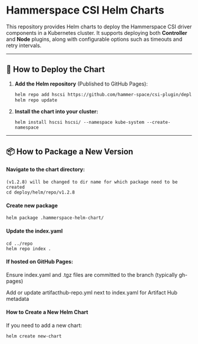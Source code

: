 # Hammerspace CSI Helm Charts

This repository provides Helm charts to deploy the Hammerspace CSI driver components in a Kubernetes cluster. It supports deploying both **Controller** and **Node** plugins, along with configurable options such as timeouts and retry intervals.

---
## 🚀 How to Deploy the Chart

1. **Add the Helm repository** (Published to GitHub Pages):
	```bash
	helm repo add hscsi https://github.com/hammer-space/csi-plugin/deploy/helm/repo
	helm repo update
	```

2. **Install the chart into your cluster:**
	```
	helm install hscsi hscsi/ --namespace kube-system --create-namespace
	```
---

## 📦 How to Package a New Version

#### Navigate to the chart directory:
```
(v1.2.8) will be changed to dir name for which package need to be created
cd deploy/helm/repo/v1.2.8
```
#### Create new package
```
helm package .hammerspace-helm-chart/
```

#### Update the index.yaml
```
cd ../repo
helm repo index .
```

#### If hosted on GitHub Pages:

Ensure index.yaml and .tgz files are committed to the branch (typically gh-pages)

Add or update artifacthub-repo.yml next to index.yaml for Artifact Hub metadata

#### How to Create a New Helm Chart
If you need to add a new chart:
```
helm create new-chart
```
